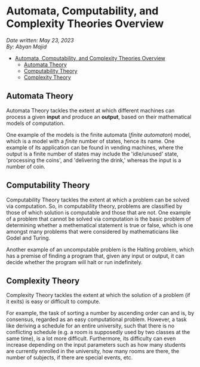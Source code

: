 # Automata, Computability, and Complexity Theories Overview

*Date written: May 23, 2023* \
*By: Abyan Majid*

- [Automata, Computability, and Complexity Theories Overview](#automata-computability-and-complexity-theories-overview)
  - [Automata Theory](#automata-theory)
  - [Computability Theory](#computability-theory)
  - [Complexity Theory](#complexity-theory)

## Automata Theory
Automata Theory tackles the extent at which different machines can process a given **input** and produce an **output**, based on their mathematical models of computation.

One example of the models is the finite automata (*finite automaton*) model, which is a model with a *finite* number of states, hence its name. One example of its application can be found in vending machines, where the output is a finite number of states may include the 'idle/unused' state, 'processing the coins', and 'delivering the drink,' whereas the input is a number of coin. 

## Computability Theory
Computability Theory tackles the extent at which a problem can be solved via computation. So, in computability theory, problems are classified by those of which solution is computable and those that are not. One example of a problem that cannot be solved via computation is the basic problem of determining whether a methematical statement is true or false, which is one amongst many problems that were considered by mathematicians like Godel and Turing.

Another example of an uncomputable problem is the Halting problem, which has a premise of finding a program that, given any input or output, it can decide whether the program will halt or run indefinitely.

## Complexity Theory
Complexity Theory tackles the extent at which the solution of a problem (if it exits) is easy or difficult to compute.

For example, the task of sorting a number by ascending order can and is, by consensus, regarded as an easy computational problem. However, a task like deriving a schedule for an entire university, such that there is no conflicting schedule (e.g. a room is supposedly used by two classes at the same time), is a lot more difficult. Furthermore, its difficulty can even increase depending on the input parameters such as how many students are currently enrolled in the university, how many rooms are there, the number of subjects, if there are special events, etc.

